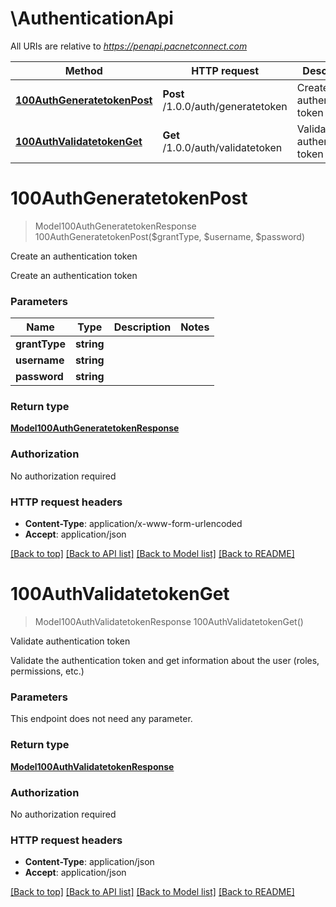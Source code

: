 # \AuthenticationApi

All URIs are relative to *https://penapi.pacnetconnect.com*

Method | HTTP request | Description
------------- | ------------- | -------------
[**100AuthGeneratetokenPost**](AuthenticationApi.md#100AuthGeneratetokenPost) | **Post** /1.0.0/auth/generatetoken | Create an authentication token
[**100AuthValidatetokenGet**](AuthenticationApi.md#100AuthValidatetokenGet) | **Get** /1.0.0/auth/validatetoken | Validate authentication token


# **100AuthGeneratetokenPost**
> Model100AuthGeneratetokenResponse 100AuthGeneratetokenPost($grantType, $username, $password)

Create an authentication token

Create an authentication token


### Parameters

Name | Type | Description  | Notes
------------- | ------------- | ------------- | -------------
 **grantType** | **string**|  | 
 **username** | **string**|  | 
 **password** | **string**|  | 

### Return type

[**Model100AuthGeneratetokenResponse**](100AuthGeneratetokenResponse.md)

### Authorization

No authorization required

### HTTP request headers

 - **Content-Type**: application/x-www-form-urlencoded
 - **Accept**: application/json

[[Back to top]](#) [[Back to API list]](../README.md#documentation-for-api-endpoints) [[Back to Model list]](../README.md#documentation-for-models) [[Back to README]](../README.md)

# **100AuthValidatetokenGet**
> Model100AuthValidatetokenResponse 100AuthValidatetokenGet()

Validate authentication token

Validate the authentication token and get information about the user (roles, permissions, etc.)


### Parameters
This endpoint does not need any parameter.

### Return type

[**Model100AuthValidatetokenResponse**](100AuthValidatetokenResponse.md)

### Authorization

No authorization required

### HTTP request headers

 - **Content-Type**: application/json
 - **Accept**: application/json

[[Back to top]](#) [[Back to API list]](../README.md#documentation-for-api-endpoints) [[Back to Model list]](../README.md#documentation-for-models) [[Back to README]](../README.md)

